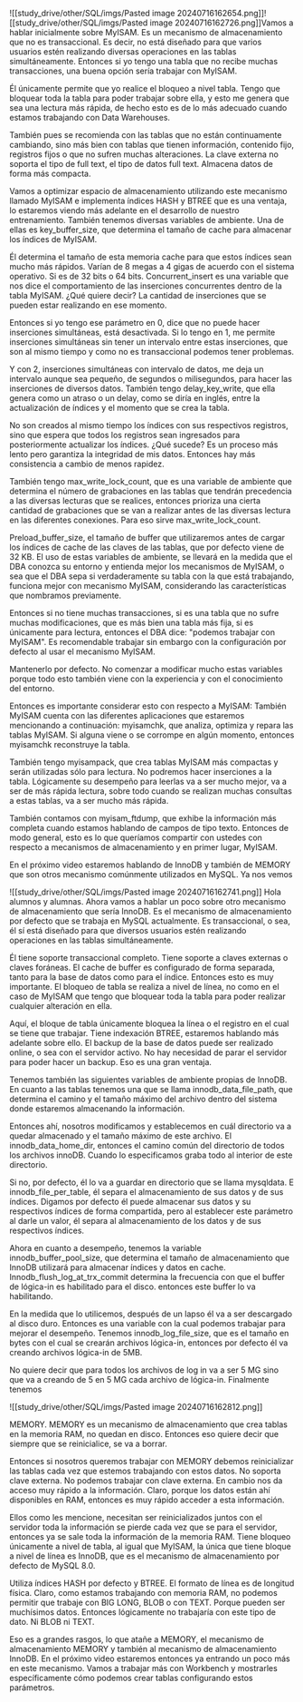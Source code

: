 ![[study_drive/other/SQL/imgs/Pasted image 20240716162654.png]]![[study_drive/other/SQL/imgs/Pasted image 20240716162726.png]]Vamos a hablar inicialmente sobre MyISAM. Es un mecanismo de almacenamiento que no es transaccional. Es decir, no está diseñado para que varios usuarios estén realizando diversas operaciones en las tablas simultáneamente. Entonces si yo tengo una tabla que no recibe muchas transacciones, una buena opción sería trabajar con MyISAM.

 Él únicamente permite que yo realice el bloqueo a nivel tabla. Tengo que bloquear toda la tabla para poder trabajar sobre ella, y esto me genera que sea una lectura más rápida, de hecho esto es de lo más adecuado cuando estamos trabajando con Data Warehouses.

También pues se recomienda con las tablas que no están continuamente cambiando, sino más bien con tablas que tienen información, contenido fijo, registros fijos o que no sufren muchas alteraciones. La clave externa no soporta el tipo de full text, el tipo de datos full text. Almacena datos de forma más compacta.

Vamos a optimizar espacio de almacenamiento utilizando este mecanismo llamado MyISAM e implementa índices HASH y BTREE que es una ventaja, lo estaremos viendo más adelante en el desarrollo de nuestro entrenamiento. También tenemos diversas variables de ambiente. Una de ellas es key_buffer_size, que determina el tamaño de cache para almacenar los índices de MyISAM.

 Él determina el tamaño de esta memoria cache para que estos índices sean mucho más rápidos. Varían de 8 megas a 4 gigas de acuerdo con el sistema operativo. Si es de 32 bits o 64 bits. Concurrent_insert es una variable que nos dice el comportamiento de las inserciones concurrentes dentro de la tabla MyISAM. ¿Qué quiere decir? La cantidad de inserciones que se pueden estar realizando en ese momento.

Entonces si yo tengo ese parámetro en 0, dice que no puede hacer inserciones simultáneas, está desactivada. Si lo tengo en 1, me permite inserciones simultáneas sin tener un intervalo entre estas inserciones, que son al mismo tiempo y como no es transaccional podemos tener problemas.

Y con 2, inserciones simultáneas con intervalo de datos, me deja un intervalo aunque sea pequeño, de segundos o milisegundos, para hacer las inserciones de diversos datos. También tengo delay_key_write, que ella genera como un atraso o un delay, como se diría en inglés, entre la actualización de índices y el momento que se crea la tabla.

 No son creados al mismo tiempo los índices con sus respectivos registros, sino que espera que todos los registros sean ingresados para posteriormente actualizar los índices. ¿Qué sucede? Es un proceso más lento pero garantiza la integridad de mis datos. Entonces hay más consistencia a cambio de menos rapidez.

 También tengo max_write_lock_count, que es una variable de ambiente que determina el número de grabaciones en las tablas que tendrán precedencia a las diversas lecturas que se realices, entonces prioriza una cierta cantidad de grabaciones que se van a realizar antes de las diversas lectura en las diferentes conexiones. Para eso sirve max_write_lock_count.

Preload_buffer_size, el tamaño de buffer que utilizaremos antes de cargar los índices de cache de las claves de las tablas, que por defecto viene de 32 KB. El uso de estas variables de ambiente, se llevará en la medida que el DBA conozca su entorno y entienda mejor los mecanismos de MyISAM, o sea que el DBA sepa si verdaderamente su tabla con la que está trabajando, funciona mejor con mecanismo MyISAM, considerando las características que nombramos previamente.

Entonces si no tiene muchas transacciones, si es una tabla que no sufre muchas modificaciones, que es más bien una tabla más fija, si es únicamente para lectura, entonces el DBA dice: "podemos trabajar con MyISAM". Es recomendable trabajar sin embargo con la configuración por defecto al usar el mecanismo MyISAM.

Mantenerlo por defecto. No comenzar a modificar mucho estas variables porque todo esto también viene con la experiencia y con el conocimiento del entorno.

Entonces es importante considerar esto con respecto a MyISAM: También MyISAM cuenta con las diferentes aplicaciones que estaremos mencionando a continuación: myisamchk, que analiza, optimiza y repara las tablas MyISAM. Si alguna viene o se corrompe en algún momento, entonces myisamchk reconstruye la tabla.

También tengo myisampack, que crea tablas MyISAM más compactas y serán utilizadas sólo para lectura. No podremos hacer inserciones a la tabla. Lógicamente su desempeño para leerlas va a ser mucho mejor, va a ser de más rápida lectura, sobre todo cuando se realizan muchas consultas a estas tablas, va a ser mucho más rápida.

También contamos con myisam_ftdump, que exhibe la información más completa cuando estamos hablando de campos de tipo texto. Entonces de modo general, esto es lo que queríamos compartir con ustedes con respecto a mecanismos de almacenamiento y en primer lugar, MyISAM.

 En el próximo video estaremos hablando de InnoDB y también de MEMORY que son otros mecanismo comúnmente utilizados en MySQL. Ya nos vemos

![[study_drive/other/SQL/imgs/Pasted image 20240716162741.png]]
Hola alumnos y alumnas. Ahora vamos a hablar un poco sobre otro mecanismo de almacenamiento que sería InnoDB. Es el mecanismo de almacenamiento por defecto que se trabaja en MySQL actualmente. Es transaccional, o sea, él sí está diseñado para que diversos usuarios estén realizando operaciones en las tablas simultáneamente.

Él tiene soporte transaccional completo. Tiene soporte a claves externas o claves foráneas. El cache de buffer es configurado de forma separada, tanto para la base de datos como para el índice. Entonces esto es muy importante. El bloqueo de tabla se realiza a nivel de línea, no como en el caso de MyISAM que tengo que bloquear toda la tabla para poder realizar cualquier alteración en ella.

Aquí, el bloque de tabla únicamente bloquea la línea o el registro en el cual se tiene que trabajar. Tiene indexación BTREE, estaremos hablando más adelante sobre ello. El backup de la base de datos puede ser realizado online, o sea con el servidor activo. No hay necesidad de parar el servidor para poder hacer un backup. Eso es una gran ventaja.

 Tenemos también las siguientes variables de ambiente propias de InnoDB. En cuanto a las tablas tenemos una que se llama innodb_data_file_path, que determina el camino y el tamaño máximo del archivo dentro del sistema donde estaremos almacenando la información.

 Entonces ahí, nosotros modificamos y establecemos en cuál directorio va a quedar almacenado y el tamaño máximo de este archivo. El innodb_data_home_dir, entonces el camino común del directorio de todos los archivos innoDB. Cuando lo especificamos graba todo al interior de este directorio.

Si no, por defecto, él lo va a guardar en directorio que se llama mysqldata. E innodb_file_per_table, él separa el almacenamiento de sus datos y de sus índices. Digamos por defecto él puede almacenar sus datos y su respectivos índices de forma compartida, pero al establecer este parámetro al darle un valor, él separa al almacenamiento de los datos y de sus respectivos índices.

Ahora en cuanto a desempeño, tenemos la variable innodb_buffer_pool_size, que determina el tamaño de almacenamiento que InnoDB utilizará para almacenar índices y datos en cache. Innodb_flush_log_at_trx_commit determina la frecuencia con que el buffer de lógica-in es habilitado para el disco. entonces este buffer lo va habilitando.

En la medida que lo utilicemos, después de un lapso él va a ser descargado al disco duro. Entonces es una variable con la cual podemos trabajar para mejorar el desempeño. Tenemos innodb_log_file_size, que es el tamaño en bytes con el cual se crearán archivos lógica-in, entonces por defecto él va creando archivos lógica-in de 5MB.

No quiere decir que para todos los archivos de log in va a ser 5 MG sino que va a creando de 5 en 5 MG cada archivo de lógica-in. Finalmente tenemos

![[study_drive/other/SQL/imgs/Pasted image 20240716162812.png]]

MEMORY. MEMORY es un mecanismo de almacenamiento que crea tablas en la memoria RAM, no quedan en disco. Entonces eso quiere decir que siempre que se reinicialice, se va a borrar.

Entonces si nosotros queremos trabajar con MEMORY debemos reinicializar las tablas cada vez que estemos trabajando con estos datos. No soporta clave externa. No podemos trabajar con clave externa. En cambio nos da acceso muy rápido a la información. Claro, porque los datos están ahí disponibles en RAM, entonces es muy rápido acceder a esta información.

Ellos como les mencione, necesitan ser reinicializados juntos con el servidor toda la información se pierde cada vez que se para el servidor, entonces ya se sale toda la información de la memoria RAM. Tiene bloqueo únicamente a nivel de tabla, al igual que MyISAM, la única que tiene bloque a nivel de línea es InnoDB, que es el mecanismo de almacenamiento por defecto de MySQL 8.0.

Utiliza índices HASH por defecto y BTREE. El formato de línea es de longitud física. Claro, como estamos trabajando con memoria RAM, no podemos permitir que trabaje con BIG LONG, BLOB o con TEXT. Porque pueden ser muchísimos datos. Entonces lógicamente no trabajaría con este tipo de dato. Ni BLOB ni TEXT.

Eso es a grandes rasgos, lo que atañe a MEMORY, el mecanismo de almacenamiento MEMORY y también al mecanismo de almacenamiento InnoDB. En el próximo video estaremos entonces ya entrando un poco más en este mecanismo. Vamos a trabajar más con Workbench y mostrarles específicamente cómo podemos crear tablas configurando estos parámetros.